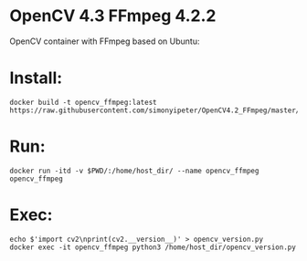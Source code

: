 # OpenCV 4.3 FFmpeg 4.2.2
OpenCV container with FFmpeg based on Ubuntu:

# Install:
```
docker build -t opencv_ffmpeg:latest https://raw.githubusercontent.com/simonyipeter/OpenCV4.2_FFmpeg/master/Dockerfile
```
# Run:
```
docker run -itd -v $PWD/:/home/host_dir/ --name opencv_ffmpeg opencv_ffmpeg
```
# Exec:
```
echo $'import cv2\nprint(cv2.__version__)' > opencv_version.py
docker exec -it opencv_ffmpeg python3 /home/host_dir/opencv_version.py
```


